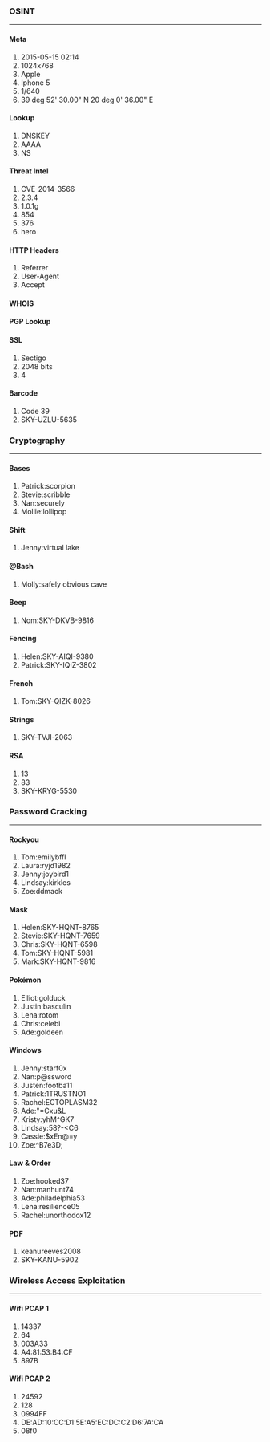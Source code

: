### OSINT
***
#### Meta
1) 2015-05-15 02:14
2) 1024x768
3) Apple
4) Iphone 5
5) 1/640
6) 39 deg 52' 30.00" N 20 deg 0' 36.00" E
#### Lookup
1) DNSKEY
2) AAAA
3) NS

#### Threat Intel
1) CVE-2014-3566
2) 2.3.4
3) 1.0.1g
4) 854
5) 376
6) hero

#### HTTP Headers
1) Referrer
2) User-Agent
3) Accept

#### WHOIS

#### PGP Lookup

#### SSL
1) Sectigo
2) 2048 bits
3) 4

#### Barcode
1) Code 39 
2) SKY-UZLU-5635


### Cryptography
***
#### Bases
1) Patrick:scorpion
2) Stevie:scribble
3) Nan:securely
4) Mollie:lollipop

#### Shift
1) Jenny:virtual lake

#### @Bash
1) Molly:safely obvious cave

#### Beep
1) Nom:SKY-DKVB-9816

#### Fencing
1) Helen:SKY-AIQI-9380
2) Patrick:SKY-IQIZ-3802

#### French
1) Tom:SKY-QIZK-8026
   
#### Strings
1) SKY-TVJI-2063
   
#### RSA
1) 13
2) 83
3) SKY-KRYG-5530

### Password Cracking
*** 
#### Rockyou
1) Tom:emilybffl
2) Laura:ryjd1982
3) Jenny:joybird1
4) Lindsay:kirkles
5) Zoe:ddmack

#### Mask
1) Helen:SKY-HQNT-8765
2) Stevie:SKY-HQNT-7659
3) Chris:SKY-HQNT-6598
4) Tom:SKY-HQNT-5981
5) Mark:SKY-HQNT-9816

#### Pokémon
1) Elliot:golduck
2) Justin:basculin
3) Lena:rotom
4) Chris:celebi
5) Ade:goldeen

#### Windows
1) Jenny:starf0x
2) Nan:p@ssword
3) Justen:footba11
4) Patrick:1TRUSTNO1
5) Rachel:ECTOPLASM32
6) Ade:"=Cxu&L
7) Kristy:yhM\^GK7
8) Lindsay:58?-\<C6
9) Cassie:$xEn@=y
10) Zoe:^B7e3D;

#### Law & Order
1) Zoe:hooked37
2) Nan:manhunt74
3) Ade:philadelphia53
4) Lena:resilience05
5) Rachel:unorthodox12
   
#### PDF
1) keanureeves2008
2) SKY-KANU-5902

### Wireless Access Exploitation
***
#### Wifi PCAP 1
1) 14337
2) 64
3) 003A33
4) A4:81:53:B4:CF
5) 897B
#### Wifi PCAP 2
1) 24592
2) 128
3) 0994FF
4) DE:AD:10:CC:D1:5E:A5:EC:DC:C2:D6:7A:CA
5) 08f0
